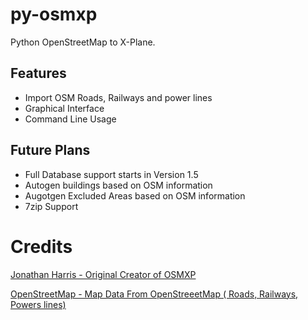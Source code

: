 # py-osmxp
Python OpenStreetMap to X-Plane.

## Features
- Import OSM Roads, Railways and power lines
- Graphical Interface
- Command Line Usage

## Future Plans
- Full Database support starts in Version 1.5
- Autogen buildings based on OSM information
- Augotgen Excluded Areas based on OSM information
- 7zip Support

# Credits
[Jonathan Harris - Original Creator of OSMXP](https://www.marginal.org.uk/x-planescenery/index.html)

[OpenStreetMap - Map Data From OpenStreeetMap ( Roads, Railways, Powers lines)](https://www.openstreetmap.org/copyright)